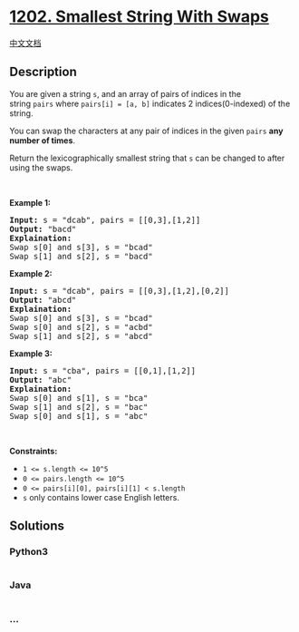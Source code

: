 # [1202. Smallest String With Swaps](https://leetcode.com/problems/smallest-string-with-swaps)

[中文文档](/solution/1200-1299/1202.Smallest%20String%20With%20Swaps/README.md)

## Description
<p>You are given a string <code>s</code>, and an array of pairs of indices in the string&nbsp;<code>pairs</code>&nbsp;where&nbsp;<code>pairs[i] =&nbsp;[a, b]</code>&nbsp;indicates 2 indices(0-indexed) of the string.</p>

<p>You can&nbsp;swap the characters at any pair of indices in the given&nbsp;<code>pairs</code>&nbsp;<strong>any number of times</strong>.</p>

<p>Return the&nbsp;lexicographically smallest string that <code>s</code>&nbsp;can be changed to after using the swaps.</p>

<p>&nbsp;</p>
<p><strong>Example 1:</strong></p>

<pre>
<strong>Input:</strong> s = &quot;dcab&quot;, pairs = [[0,3],[1,2]]
<strong>Output:</strong> &quot;bacd&quot;
<strong>Explaination:</strong> 
Swap s[0] and s[3], s = &quot;bcad&quot;
Swap s[1] and s[2], s = &quot;bacd&quot;
</pre>

<p><strong>Example 2:</strong></p>

<pre>
<strong>Input:</strong> s = &quot;dcab&quot;, pairs = [[0,3],[1,2],[0,2]]
<strong>Output:</strong> &quot;abcd&quot;
<strong>Explaination: </strong>
Swap s[0] and s[3], s = &quot;bcad&quot;
Swap s[0] and s[2], s = &quot;acbd&quot;
Swap s[1] and s[2], s = &quot;abcd&quot;</pre>

<p><strong>Example 3:</strong></p>

<pre>
<strong>Input:</strong> s = &quot;cba&quot;, pairs = [[0,1],[1,2]]
<strong>Output:</strong> &quot;abc&quot;
<strong>Explaination: </strong>
Swap s[0] and s[1], s = &quot;bca&quot;
Swap s[1] and s[2], s = &quot;bac&quot;
Swap s[0] and s[1], s = &quot;abc&quot;
</pre>

<p>&nbsp;</p>
<p><strong>Constraints:</strong></p>

<ul>
	<li><code>1 &lt;= s.length &lt;= 10^5</code></li>
	<li><code>0 &lt;= pairs.length &lt;= 10^5</code></li>
	<li><code>0 &lt;= pairs[i][0], pairs[i][1] &lt;&nbsp;s.length</code></li>
	<li><code>s</code>&nbsp;only contains lower case English letters.</li>
</ul>



## Solutions


<!-- tabs:start -->

### **Python3**

```python

```

### **Java**

```java

```

### **...**
```

```

<!-- tabs:end -->